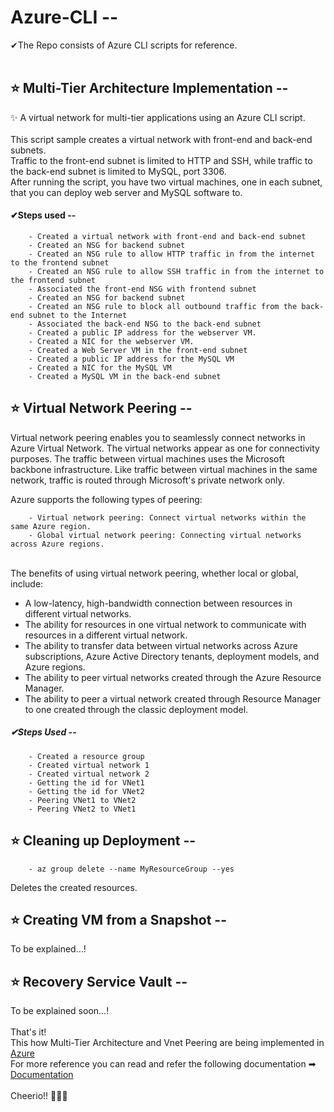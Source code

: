 # Azure-CLI -- 
✔The Repo consists of Azure CLI scripts for reference.
<br>
<br>
## ⭐ Multi-Tier Architecture Implementation --
✨ A virtual network for multi-tier applications using an Azure CLI script.
<br>
<br>
This script sample creates a virtual network with front-end and back-end subnets. <br> Traffic to the front-end subnet is limited to HTTP and SSH, while traffic to the back-end subnet is limited to MySQL, port 3306.<br> After running the script, you have two virtual machines, one in each subnet, that you can deploy web server and MySQL software to.<br>
#### ✔Steps used --
        - Created a virtual network with front-end and back-end subnet
        - Created an NSG for backend subnet
        - Created an NSG rule to allow HTTP traffic in from the internet to the frontend subnet
        - Created an NSG rule to allow SSH traffic in from the internet to the frontend subnet
        - Associated the front-end NSG with frontend subnet
        - Created an NSG for backend subnet
        - Created an NSG rule to block all outbound traffic from the back-end subnet to the Internet
        - Associated the back-end NSG to the back-end subnet
        - Created a public IP address for the webserver VM.
        - Created a NIC for the webserver VM.
        - Created a Web Server VM in the front-end subnet
        - Created a public IP address for the MySQL VM
        - Created a NIC for the MySQL VM
        - Created a MySQL VM in the back-end subnet
## ⭐ Virtual Network Peering --

<p>Virtual network peering enables you to seamlessly connect networks in Azure Virtual Network. The virtual networks appear as one for connectivity purposes. The traffic between virtual machines uses the Microsoft backbone infrastructure. Like traffic between virtual machines in the same network, traffic is routed through Microsoft's private network only.<br></p>

Azure supports the following types of peering:

        - Virtual network peering: Connect virtual networks within the same Azure region.
        - Global virtual network peering: Connecting virtual networks across Azure regions.
        
<br>The benefits of using virtual network peering, whether local or global, include:

- A low-latency, high-bandwidth connection between resources in different virtual networks.
- The ability for resources in one virtual network to communicate with resources in a different virtual network.
- The ability to transfer data between virtual networks across Azure subscriptions, Azure Active Directory tenants, deployment models, and Azure regions.
- The ability to peer virtual networks created through the Azure Resource Manager.
- The ability to peer a virtual network created through Resource Manager to one created through the classic deployment model. 

##### ✔Steps Used --
        - Created a resource group
        - Created virtual network 1
        - Created virtual network 2
        - Getting the id for VNet1
        - Getting the id for VNet2
        - Peering VNet1 to VNet2
        - Peering VNet2 to VNet1
## ⭐ Cleaning up Deployment --

        - az group delete --name MyResourceGroup --yes
Deletes the created resources.
<br>
## ⭐ Creating VM from a Snapshot --
To be explained...!
<br>
## ⭐ Recovery Service Vault --
To be explained soon...!
<br>
<br>
That's it!<br> 
This how Multi-Tier Architecture and Vnet Peering are being implemented in <a href = "https://azure.microsoft.com/en-in/features/azure-portal/" > Azure </a>
<br>For more reference you can read and refer the following documentation ➡ <a href = "https://docs.microsoft.com/en-us/azure/virtual-network/" > Documentation </a>
<br>
<br>
Cheerio!! 🙋🏻‍♀️
